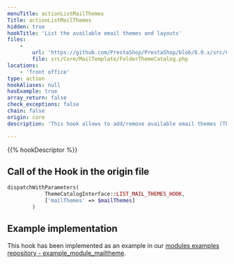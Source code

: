 ```yaml
---
menuTitle: actionListMailThemes
Title: actionListMailThemes
hidden: true
hookTitle: 'List the available email themes and layouts'
files:
    -
        url: 'https://github.com/PrestaShop/PrestaShop/blob/8.0.x/src/Core/MailTemplate/FolderThemeCatalog.php'
        file: src/Core/MailTemplate/FolderThemeCatalog.php
locations:
    - 'front office'
type: action
hookAliases: null
hasExample: true
array_return: false
check_exceptions: false
chain: false
origin: core
description: 'This hook allows to add/remove available email themes (ThemeInterface) and/or to add/remove their layouts (LayoutInterface)'

---
```


{{% hookDescriptor %}}

## Call of the Hook in the origin file

```php
dispatchWithParameters(
            ThemeCatalogInterface::LIST_MAIL_THEMES_HOOK,
            ['mailThemes' => $mailThemes]
        )
```

## Example implementation

This hook has been implemented as an example in our [modules examples repository - example_module_mailtheme](https://github.com/PrestaShop/example-modules/blob/master/example_module_mailtheme).
